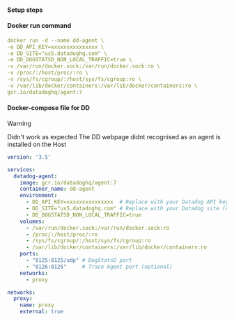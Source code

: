 #### Setup steps 

#### Docker run command

```yaml
docker run -d --name dd-agent \
-e DD_API_KEY=xxxxxxxxxxxxxxx \
-e DD_SITE="us5.datadoghq.com" \
-e DD_DOGSTATSD_NON_LOCAL_TRAFFIC=true \
-v /var/run/docker.sock:/var/run/docker.sock:ro \
-v /proc/:/host/proc/:ro \
-v /sys/fs/cgroup/:/host/sys/fs/cgroup:ro \
-v /var/lib/docker/containers:/var/lib/docker/containers:ro \
gcr.io/datadoghq/agent:7

```

#### Docker-compose file for DD

> [!WARNING]
>
> Didn't work as expected
> The DD webpage didnt recognised as an agent is installed on the Host

``` yaml
version: '3.5'

services:
  datadog-agent:
    image: gcr.io/datadoghq/agent:7
    container_name: dd-agent
    environment:
      - DD_API_KEY=xxxxxxxxxxxxxxx  # Replace with your Datadog API key
      - DD_SITE="us5.datadoghq.com" # Replace with your Datadog site (e.g., us5 for US, eu for EU)
      - DD_DOGSTATSD_NON_LOCAL_TRAFFIC=true
    volumes:
      - /var/run/docker.sock:/var/run/docker.sock:ro
      - /proc/:/host/proc/:ro
      - /sys/fs/cgroup/:/host/sys/fs/cgroup:ro
      - /var/lib/docker/containers:/var/lib/docker/containers:ro
    ports:
      - "8125:8125/udp" # DogStatsD port
      - "8126:8126"     # Trace Agent port (optional)
    networks:
      - proxy

networks:
  proxy:
    name: proxy
    external: true

```





